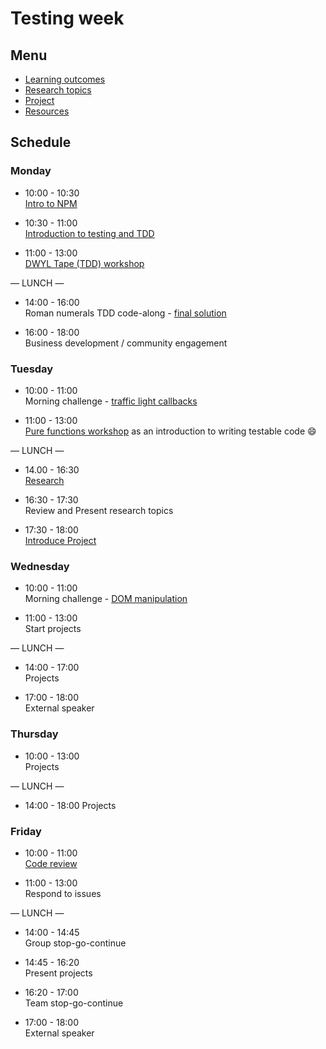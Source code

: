 # Testing week

## Menu
 - [Learning outcomes](https://github.com/foundersandcoders/master-reference/blob/master/coursebook/week-2/learning-outcomes.md)
 - [Research topics](https://github.com/foundersandcoders/master-reference/blob/master/coursebook/week-2/research-afternoon.md)
 - [Project](https://github.com/foundersandcoders/master-reference/blob/master/coursebook/week-2/project.md)
 - [Resources](https://github.com/foundersandcoders/master-reference/blob/master/coursebook/week-2/resources.md)

## Schedule

### Monday

- 10:00 - 10:30 <br>
[Intro to NPM](https://github.com/foundersandcoders/npm-introduction)

- 10:30 - 11:00 <br>
[Introduction to testing and TDD](https://github.com/foundersandcoders/testing-tdd-intro)

- 11:00 - 13:00 <br>
[DWYL Tape (TDD) workshop](https://github.com/dwyl/learn-tape)

— LUNCH —

- 14:00 - 16:00 <br>
Roman numerals TDD code-along - [final solution](https://github.com/foundersandcoders/roman-numeral-tdd-codealong)

- 16:00 - 18:00 <br>
Business development / community engagement

### Tuesday

- 10:00 - 11:00 <br>
Morning challenge - [traffic light callbacks](https://github.com/foundersandcoders/morning-challenge-traffic-lights)

- 11:00 - 13:00 <br>
[Pure functions workshop](https://github.com/Jwhiles/pure-functions-easy-testing) as an introduction to writing testable code :smile:

— LUNCH —

- 14.00 - 16:30 <br>
[Research](https://github.com/foundersandcoders/master-reference/blob/master/coursebook/week-2/research-afternoon.md)

- 16:30 - 17:30 <br>
Review and Present research topics

- 17:30 - 18:00 <br>
[Introduce Project](https://github.com/foundersandcoders/master-reference/blob/master/coursebook/week-2/project.md)

### Wednesday

- 10:00 - 11:00 <br>
Morning challenge - [DOM manipulation](https://github.com/mantagen/DOM-manipulation-Challenge)

- 11:00 - 13:00 <br>
Start projects

— LUNCH —

- 14:00 - 17:00<br>
Projects

- 17:00 - 18:00<br>
External speaker

### Thursday

- 10:00 - 13:00 <br>
Projects

— LUNCH —

- 14:00 - 18:00
Projects

### Friday

- 10:00 - 11:00 <br>
[Code review](https://github.com/foundersandcoders/master-reference/blob/master/coursebook/general/code-reviews.md)

- 11:00 - 13:00 <br>
Respond to issues

— LUNCH —

- 14:00 - 14:45 <br>
Group stop-go-continue

- 14:45 - 16:20 <br>
Present projects

- 16:20 - 17:00 <br>
Team stop-go-continue

- 17:00 - 18:00 <br>
External speaker
